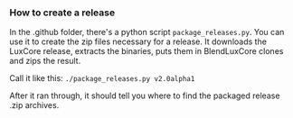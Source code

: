 
### How to create a release

In the .github folder, there's a python script `package_releases.py`.
You can use it to create the zip files necessary for a release.
It downloads the LuxCore release, extracts the binaries, puts them in BlendLuxCore clones and zips the result.

Call it like this: `./package_releases.py v2.0alpha1`

After it ran through, it should tell you where to find the packaged release .zip archives.
